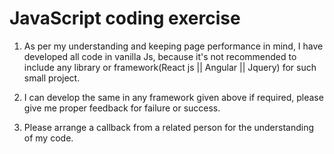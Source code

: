 # JavaScript coding exercise

1. As per my understanding and keeping page performance in mind, I have developed all code in vanilla Js, because it's not recommended to include any library or framework(React js || Angular || Jquery) for such small project.

2. I can develop the same in any framework given above if required, please give me proper feedback for failure or success.

3. Please arrange a callback from a related person for the understanding of my code.

